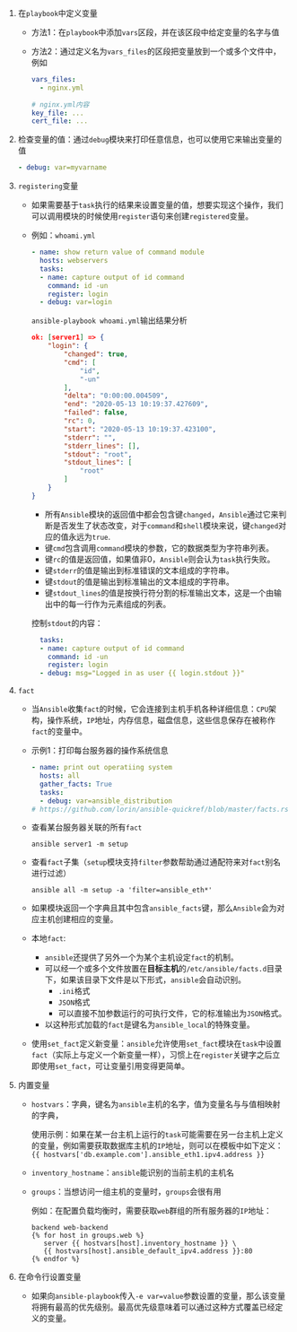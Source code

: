 1. 在`playbook`中定义变量

   - 方法1：在`playbook`中添加`vars`区段，并在该区段中给定变量的名字与值

   - 方法2：通过定义名为`vars_files`的区段把变量放到一个或多个文件中，例如

     ```yaml
     vars_files:
       - nginx.yml
       
     # nginx.yml内容
     key_file: ...
     cert_file: ...
     ```
   
2. 检查变量的值：通过`debug`模块来打印任意信息，也可以使用它来输出变量的值

   ```yaml
   - debug: var=myvarname
   ```

3. `registering`变量

   - 如果需要基于`task`执行的结果来设置变量的值，想要实现这个操作，我们可以调用模块的时候使用`register`语句来创建`registered`变量。

   - 例如：`whoami.yml`

     ```yaml
     - name: show return value of command module
       hosts: webservers
       tasks:
       - name: capture output of id command
         command: id -un
         register: login
       - debug: var=login
     ```

     `ansible-playbook whoami.yml`输出结果分析

     ```json
     ok: [server1] => {
         "login": {
             "changed": true, 
             "cmd": [
                 "id", 
                 "-un"
             ], 
             "delta": "0:00:00.004509", 
             "end": "2020-05-13 10:19:37.427609", 
             "failed": false, 
             "rc": 0, 
             "start": "2020-05-13 10:19:37.423100", 
             "stderr": "", 
             "stderr_lines": [], 
             "stdout": "root", 
             "stdout_lines": [
                 "root"
             ]
         }
     }
     ```

     - 所有`Ansible`模块的返回值中都会包含键`changed`，`Ansible`通过它来判断是否发生了状态改变，对于`command`和`shell`模块来说，键`changed`对应的值永远为`true`.
     - 键`cmd`包含调用`command`模块的参数，它的数据类型为字符串列表。
     - 键`rc`的值是返回值，如果值非0，`Ansible`则会认为`task`执行失败。
     - 键`stderr`的值是输出到标准错误的文本组成的字符串。
     - 键`stdout`的值是输出到标准输出的文本组成的字符串。
     - 键`stdout_lines`的值是按换行符分割的标准输出文本，这是一个由输出中的每一行作为元素组成的列表。

     控制`stdout`的内容：

     ```yaml
       tasks:
       - name: capture output of id command
         command: id -un
         register: login
       - debug: msg="Logged in as user {{ login.stdout }}"
     ```

4. `fact`

   - 当`Ansible`收集`fact`的时候，它会连接到主机手机各种详细信息：`CPU`架构，操作系统，`IP`地址，内存信息，磁盘信息，这些信息保存在被称作`fact`的变量中。

   - 示例1：打印每台服务器的操作系统信息

     ```yaml
     - name: print out operatiing system
       hosts: all
       gather_facts: True
       tasks:
       - debug: var=ansible_distribution
     # https://github.com/lorin/ansible-quickref/blob/master/facts.rst  
     ```

   - 查看某台服务器关联的所有`fact`

     `ansible server1 -m setup`

   - 查看`fact`子集（`setup`模块支持`filter`参数帮助通过通配符来对`fact`别名进行过滤）

     `ansible all -m setup -a 'filter=ansible_eth*'`

   - 如果模块返回一个字典且其中包含`ansible_facts`键，那么`Ansible`会为对应主机创建相应的变量。

   - 本地`fact`:

     - `ansible`还提供了另外一个为某个主机设定`fact`的机制。
     - 可以经一个或多个文件放置在**目标主机**的`/etc/ansible/facts.d`目录下，如果该目录下文件是以下形式，`ansible`会自动识别。
       - `.ini`格式
       - `JSON`格式
       - 可以直接不加参数运行的可执行文件，它的标准输出为`JSON`格式。
     - 以这种形式加载的`fact`是键名为`ansible_local`的特殊变量。

   - 使用`set_fact`定义新变量：`ansible`允许使用`set_fact`模块在`task`中设置`fact`（实际上与定义一个新变量一样），习惯上在`register`关键字之后立即使用`set_fact`，可让变量引用变得更简单。

5. 内置变量

   - `hostvars`：字典，键名为`ansible`主机的名字，值为变量名与与值相映射的字典，

     使用示例：如果在某一台主机上运行的`task`可能需要在另一台主机上定义的变量，例如需要获取数据库主机的`IP`地址，则可以在模板中如下定义： `{{ hostvars['db.example.com'].ansible_eth1.ipv4.address }}`

   - `inventory_hostname`：`ansible`能识别的当前主机的主机名

   - `groups`：当想访问一组主机的变量时，`groups`会很有用

     例如：在配置负载均衡时，需要获取`web`群组的所有服务器的`IP`地址：

     ```jinja2
     backend web-backend
     {% for host in groups.web %}
     	server {{ hostvars[host].inventory_hostname }} \
     	{{ hostvars[host].ansible_default_ipv4.address }}:80
     {% endfor %}
     ```

6. 在命令行设置变量

   - 如果向`ansible-playbook`传入`-e var=value`参数设置的变量，那么该变量将拥有最高的优先级别。最高优先级意味着可以通过这种方式覆盖已经定义的变量。

